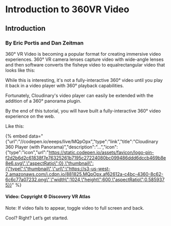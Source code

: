 # Introduction to 360VR Video

## Introduction

### By Eric Portis and Dan Zeitman

360° VR Video is becoming a popular format for creating immersive video experiences. 360° VR camera lenses capture video with wide-angle lenses and then software converts the fisheye video to equalrectangular video that looks like this:

While this is interesting, it's not a fully-interactive 360° video until you play it back in a video player with 360° playback capabilities.

Fortunately, Cloudinary's video player can easily be extended with the addition of a 360° panorama plugin.

By the end of this tutorial, you will have built a fully-interactive 360° video experience on the web.

Like this:

{% embed data="{\"url\":\"//codepen.io/eeeps/live/MQpOpx\",\"type\":\"link\",\"title\":\"Cloudinary 360 Player \(with Panorama\)\",\"description\":\"...\",\"icon\":{\"type\":\"icon\",\"url\":\"https://static.codepen.io/assets/favicon/logo-pin-f2d2b6d2c61838f7e76325261b7195c27224080bc099486ddd6dccb469b8e8e6.svg\",\"aspectRatio\":0},\"thumbnail\":{\"type\":\"thumbnail\",\"url\":\"https://s3-us-west-2.amazonaws.com/i.cdpn.io/881825.MQpOpx.af62612a-c4bc-4360-8c62-6c6c77a07232.png\",\"width\":1024,\"height\":600,\"aspectRatio\":0.5859375}}" %}

#### Video: Copyright © Discovery VR Atlas

Note: If video fails to appear, toggle video to full screen and back.

Cool? Right? Let’s get started.

